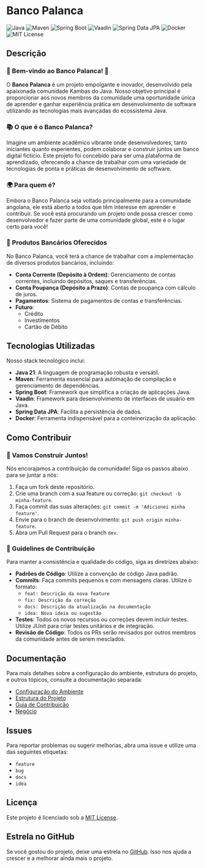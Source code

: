 # Banco Palanca

![Java](https://img.shields.io/badge/Java-21-brightgreen)
![Maven](https://img.shields.io/badge/Maven-3.8.1-blue)
![Spring Boot](https://img.shields.io/badge/Spring%20Boot-3.3+-brightgreen)
![Vaadin](https://img.shields.io/badge/Vaadin-24+-blue)
![Spring Data JPA](https://img.shields.io/badge/Spring%20Data%20JPA-2.6.3-brightgreen)
![Docker](https://img.shields.io/badge/Docker-20.10.7-blue)
![MIT License](https://img.shields.io/badge/License-MIT-green)

## Descrição

### 🌟 Bem-vindo ao Banco Palanca! 🌟

O **Banco Palanca** é um projeto empolgante e inovador, desenvolvido pela apaixonada comunidade Kambas do Java. Nosso objetivo principal é proporcionar aos novos membros da comunidade uma oportunidade única de aprender e ganhar experiência prática em desenvolvimento de software utilizando as tecnologias mais avançadas do ecossistema Java.

### 📚 O que é o Banco Palanca?

Imagine um ambiente acadêmico vibrante onde desenvolvedores, tanto iniciantes quanto experientes, podem colaborar e construir juntos um banco digital fictício. Este projeto foi concebido para ser uma plataforma de aprendizado, oferecendo a chance de trabalhar com uma variedade de tecnologias de ponta e práticas de desenvolvimento de software.

### 🌍 Para quem é?

Embora o Banco Palanca seja voltado principalmente para a comunidade angolana, ele está aberto a todos que têm interesse em aprender e contribuir. Se você está procurando um projeto onde possa crescer como desenvolvedor e fazer parte de uma comunidade global, este é o lugar certo para você!

### 🏦 Produtos Bancários Oferecidos

No Banco Palanca, você terá a chance de trabalhar com a implementação de diversos produtos bancários, incluindo:

- **Conta Corrente (Depósito à Ordem)**: Gerenciamento de contas correntes, incluindo depósitos, saques e transferências.
- **Conta Poupança (Depósito a Prazo)**: Contas de poupança com cálculo de juros.
- **Pagamentos**: Sistema de pagamentos de contas e transferências.
- **Futuro**:
  - Crédito
  - Investimentos
  - Cartão de Débito

## Tecnologias Utilizadas

Nosso stack tecnológico inclui:

- **Java 21**: A linguagem de programação robusta e versátil.
- **Maven**: Ferramenta essencial para automação de compilação e gerenciamento de dependências.
- **Spring Boot**: Framework que simplifica a criação de aplicações Java.
- **Vaadin**: Framework para desenvolvimento de interfaces de usuário em Java.
- **Spring Data JPA**: Facilita a persistência de dados.
- **Docker**: Ferramenta indispensável para a conteinerização da aplicação.

## Como Contribuir

### 🚀 Vamos Construir Juntos!

Nós encorajamos a contribuição da comunidade! Siga os passos abaixo para se juntar a nós:

1. Faça um fork deste repositório.
2. Crie uma branch com a sua feature ou correção: `git checkout -b minha-feature`.
3. Faça commit das suas alterações: `git commit -m 'Adicionei minha feature'`.
4. Envie para o branch de desenvolvimento: `git push origin minha-feature`.
5. Abra um Pull Request para o branch `dev`.

### 📏 Guidelines de Contribuição

Para manter a consistência e qualidade do código, siga as diretrizes abaixo:

- **Padrões de Código**: Utilize a convenção de código Java padrão.
- **Commits**: Faça commits pequenos e com mensagens claras. Utilize o formato:
  - `feat: Descrição da nova feature`
  - `fix: Descrição da correção`
  - `docs: Descrição da atualização na documentação`
  - `idea: Nova ideia ou sugestão`
- **Testes**: Todos os novos recursos ou correções devem incluir testes. Utilize JUnit para criar testes unitários e de integração.
- **Revisão de Código**: Todos os PRs serão revisados por outros membros da comunidade antes de serem mesclados.

## Documentação

Para mais detalhes sobre a configuração do ambiente, estrutura do projeto, e outros tópicos, consulte a documentação separada:

- [Configuração do Ambiente](docs/ambiente.md)
- [Estrutura do Projeto](docs/estrutura.md)
- [Guia de Contribuição](docs/contribuicao.md)
- [Negócio](docs/negocio.md)

## Issues

Para reportar problemas ou sugerir melhorias, abra uma issue e utilize uma das seguintes etiquetas:
- `feature`
- `bug`
- `docs`
- `idea`

## Licença

Este projeto é licenciado sob a [MIT License](LICENSE).

## Estrela no GitHub

Se você gostou do projeto, deixe uma estrela no [GitHub](https://github.com/kambas-do-java/banco-palanca). Isso nos ajuda a crescer e a melhorar ainda mais o projeto.

